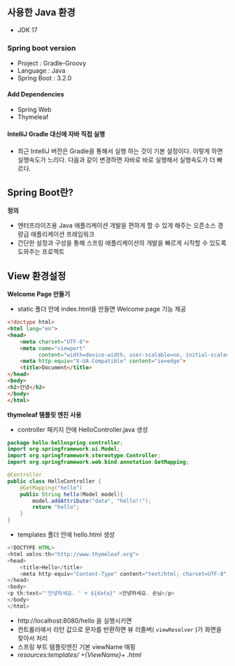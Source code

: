 ## 사용한 Java 환경
  - JDK 17

### Spring boot version
  - Project : Gradle-Groovy
  - Language : Java
  - Spring Boot : 3.2.0

#### Add Dependencies
  - Spring Web
  - Thymeleaf 

#### IntelliJ Gradle 대신에 자바 직접 실행
  - 최근 IntelliJ 버전은 Gradle을 통해서 실행 하는 것이 기본 설정이다. 이렇게 하면 실행속도가 느리다. 다음과 같이 변경하면 자바로 바로 실행해서 실행속도가 더 빠르다.

## Spring Boot란?
  **정의**
  - 엔터프라이즈용 Java 애플리케이션 개발을 편하게 할 수 있게 해주는 오픈소스 경량급 애플리케이션 프레임워크
  - 간단한 설정과 구성을 통해 스프링 애플리케이션의 개발을 빠르게 시작할 수 있도록 도와주는 프로젝트

## View 환경설정

**Welcome Page 만들기**
  - static 폴더 안에 index.html을 만들면 Welcome page 기능 제공
```html
<!doctype html>
<html lang="en">
<head>
    <meta charset="UTF-8">
    <meta name="viewport"
          content="width=device-width, user-scalable=no, initial-scale=1.0, maximum-scale=1.0, minimum-scale=1.0">
    <meta http-equiv="X-UA-Compatible" content="ie=edge">
    <title>Document</title>
</head>
<body>
<h2>안녕</h2>
</body>
</html>
```
  **thymeleaf 템플릿 엔진 사용**
  - controller 패키지 안에 HelloController.java 생성
```java
package hello.hellospring.controller;
import org.springframework.ui.Model;
import org.springframework.stereotype.Controller;
import org.springframework.web.bind.annotation.GetMapping;

@Controller
public class HelloController {
    @GetMapping("hello")
    public String hello(Model model){
        model.addAttribute("data", "hello!!");
        return "hello";
    }
}
```

  - templates 폴더 안에 hello.html 생성

```java
<!DOCTYPE HTML>
<html xmlns:th="http://www.thymeleaf.org">
<head>
    <title>Hello</title>
    <meta http-equiv="Content-Type" content="text/html; charset=UTF-8" />
</head>
<body>
<p th:text="'안녕하세요. ' + ${data}" >안녕하세요. 손님</p>
</body>
</html>
```
  - http://localhost:8080/hello 을 실행시키면 
  - 컨트롤러에서 리턴 값으로 문자를 반환하면 뷰 리졸버( `viewResolver` )가 화면을 찾아서 처리
  - 스프링 부트 템플릿엔진 기본 viewName 매핑 
  - *resources:templates/ +{ViewName}+ .html*

